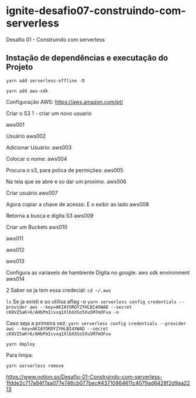 # ignite-desafio07-construindo-com-serverless
Desafio 01 - Construindo com serverless


## Instação de dependências e executação do Projeto

```yarn add serverless-offline -D```

```yarn add aws-sdk```




Configuração AWS:
https://aws.amazon.com/pt/

Criar o S3
1 - criar um novo usuario

aws001

Usuário
aws002

Adicionar Usuário:
aws003

Colocar o nome:
aws004

Procura o s3, para polica de permições:
aws005

Na tela que se abre e so dar um proximo.
aws006

Criar usuário
aws007

Agora copiar a chave de acesso:
E o exibir ao lado
aws008

Retorna a busca e digita S3
aws009

Criar um Buckets
aws010

aws011

aws012

aws013

Configura as variaveis de hambiente
Digita no google:
aws sdk environment
aws014

2 
Saber se ja tem essa credecial:
```cd ~/.aws```

```ls```
Se ja existi e so utilisa  aflag -o
```yarn serverless config credentials --provider aws --key=AKIAYORDYZYHLBI4XWAD --secret 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 -o```


Caso seja a primeira vez:
```yarn serverless config credentials --provider aws --key=AKIAYORDYZYHLBI4XWAD --secret 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```

```yarn deploy```

Para limpa:

```yarn serverless remove```



https://www.notion.so/Desafio-01-Construindo-com-serverless-1fdde2c717a94f7aa077e746cb077bec#43710864611c4079ad6428f2d9aa2213